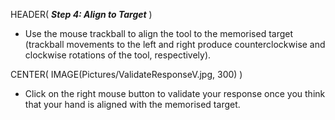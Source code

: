 HEADER( *__Step 4: Align to Target__* )

- Use the mouse trackball to align the tool to the memorised target 
(trackball movements to the left and right produce counterclockwise and clockwise rotations of the tool, respectively).

CENTER( IMAGE(Pictures/ValidateResponseV.jpg, 300) )

- Click on the right mouse button to validate your response once you think 
that your hand is aligned with the memorised target.